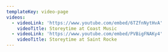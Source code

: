 ```yaml
---
templateKey: video-page
videos:
  - videoLink: 'https://www.youtube.com/embed/6TZfnNytHvA'
    videoTitle: Storeytime at Coast Music
  - videoLink: 'https://www.youtube.com/embed/PVBigFNAKy4'
    videoTitle: Storeytime at Saint Rocke
---
```


